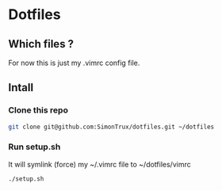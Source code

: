 # Dotfiles

## Which files ?

For now this is just my .vimrc config file.

## Intall

### Clone this repo

```bash
git clone git@github.com:SimonTrux/dotfiles.git ~/dotfiles
```

### Run setup.sh

It will symlink (force) my ~/.vimrc file to ~/dotfiles/vimrc

```
./setup.sh
```

